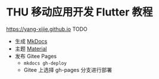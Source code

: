 # THU 移动应用开发 Flutter 教程

<https://yang-xijie.github.io> TODO

- 生成 [MkDocs](https://www.mkdocs.org) 
- 主题 [Material](https://github.com/squidfunk/mkdocs-material)
- 发布 Gitee Pages
    - `mkdocs gh-deploy`
    - Gitee 上选择 gh-pages 分支进行部署
